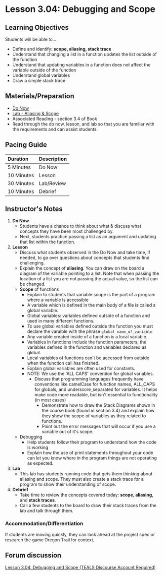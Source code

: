 # Lesson 3.04: Debugging and Scope

## Learning Objectives

Students will be able to...

* Define and identify: **scope, aliasing, stack trace**
* Understand that changing a list in a function updates the list outside of the function
* Understand that updating variables in a function does not affect the variable outside of the function
* Understand global variables
* Draw a simple stack trace

## Materials/Preparation

* [Do Now](do_now.md)
* [Lab - Aliasing & Scope](lab.md)
* Associated Reading - section 3.4 of Book
* Read through the do now, lesson, and lab so that you are familiar with the requirements and can assist students.

## Pacing Guide

| **Duration** | **Description** |
| :--- | :--- |
| 5 Minutes | Do Now |
| 10 Minutes | Lesson |
| 30 Minutes | Lab/Review |
| 10 Minutes | Debrief |

## Instructor's Notes

1. **Do Now**
   * Students have a chance to think about what & discuss what concepts they have been most challenged by.
   * Next, students practice passing a list as an argument and updating that list within the function. 
2. **Lesson**
   * Discuss what students observed in the Do Now and take time, if needed, to go over questions about concepts that students find challenging. 
   * Explain the concept of **aliasing**. You can draw on the board a diagram of the variable pointing to a list. Note that when passing the location of a list you are not passing the actual value, so the list can be changed. 
   * **Scope** of functions
     * Explain to students that variable scope is the part of a program where a variable is accessible
     * A variable which is defined in the main body of a file is called a global variable. 
     * Global variables: variables defined outside of a function and used in many different functions. 
     * To use global variables defined outside the function you must declare the varaible with the phrase `global name_of_variable`.
     * Any variable created inside of a function is a local variable.
     * Variables in functions include the function parameters, the variables defined in the function and variables declared as global. 
     * Local variables of functions can't be accessed from outside when the function call has finished.
     * Explain global variables are often used for constants.
     * NOTE: We use the 'ALL CAPS' convention for global variables.
       * Discuss that programming languages frequently have conventions like camelCase for function names, ALL\_CAPS for globals, and underscore\_separated for variables. It helps make code more readable, but isn't essential to functionality \(in most cases\)
         * Demonstrate how to draw the Stack Diagrams shown in the course book \(found in section 3.4\) and explain how they show the scope of variables as they related to functions.
         * Point out the error messages that will occur if you use a variable out of it's scope.
   * Debugging
     * Help students follow their program to understand how the code is working
     * Explain how the use of print statements throughout your code can let you know where in the program things are not operating as expected.
3. **Lab**
   * This lab has students running code that gets them thinking about aliasing and scope. They must also create a stack trace for a program to show their understanding of scope.
4. **Debrief**
   * Take time to review the concepts covered today: **scope**, **aliasing**, and **stack traces**. 
   * Call a few students to the board to draw their stack traces from the lab and talk through them.

### Accommodation/Differentiation

If students are moving quickly, they can look ahead at the project spec or research the game Oregon Trail for context.

## Forum discussion

[Lesson 3.04: Debugging and Scope \(TEALS Discourse Account Required\)](https://forums.tealsk12.org/c/2nd-semester-unit-3-functions/lesson-3-04-debugging-and-scope)

